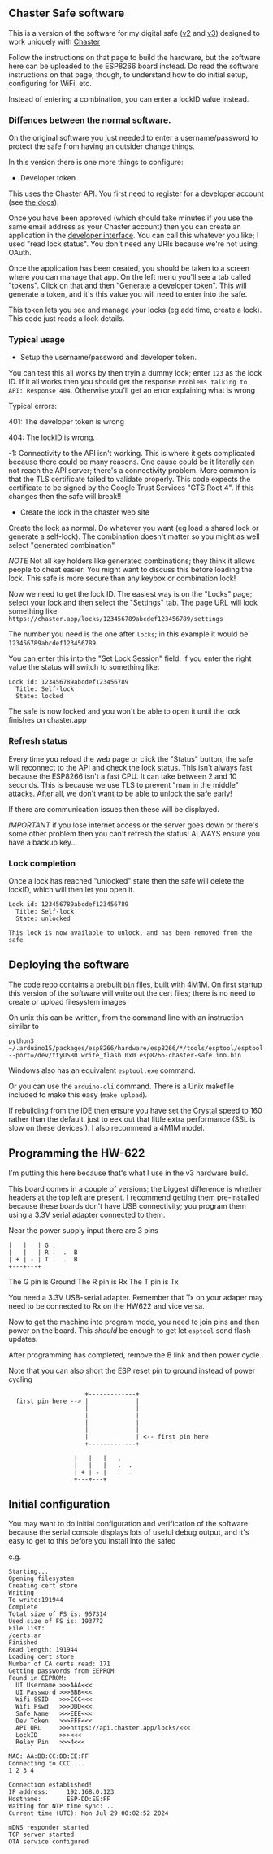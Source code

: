 ## Chaster Safe software

This is a version of the software for my digital safe ([v2](https://bdsm.spuddy.org/writings/Safe_v2/) and [v3](https://bdsm.spuddy.org/writings/Safe_v3/))
designed to work uniquely with [Chaster](https://chaster.app)

Follow the instructions on that page to build the hardware, but the software
here can be uploaded to the ESP8266 board instead.  Do read the software
instructions on that page, though, to understand how to do initial setup,
configuring for WiFi, etc.

Instead of entering a combination, you can enter a lockID value
instead.

### Diffences between the normal software.

On the original software you just needed to enter a username/password
to protect the safe from having an outsider change things.

In this version there is one more things to configure:

* Developer token

This uses the Chaster API.  You first need to register for a developer
account (see [the docs](https://chaster.app/developers)).

Once you have been approved (which should take minutes if you use the
same email address as your Chaster account) then you can create an
application in the [developer interface](https://chaster.app/developers/applications).
You can call this whatever you like; I used "read lock status".  You don't
need any URIs because we're not using OAuth.

Once the application has been created, you should be taken to a screen
where you can manage that app.  On the left menu you'll see a tab called
"tokens".  Click on that and then "Generate a developer token".  This
will generate a token, and it's this value you will need to enter into
the safe.  

This token lets you see and manage your locks (eg add time, create a lock).
This code just reads a lock details.

### Typical usage

* Setup the username/password and developer token.

You can test this all works by then tryin a dummy lock; enter `123` as
the lock ID.  If it all works then you should get the response
`Problems talking to API: Response 404`.  Otherwise
you'll get an error explaining what is wrong

Typical errors:

401: The developer token is wrong

404: The lockID is wrong.

-1: Connectivity to the API isn't working.  This is where it gets
complicated because there could be many reasons.  One cause could be
it literally can not reach the API server; there's a connectivity
problem.  More common is that the TLS certificate failed to validate
properly.  This code expects the certificate to be signed by the 
Google Trust Services "GTS Root 4".  If this changes then the safe
will break!!

* Create the lock in the chaster web site

Create the lock as normal.  Do whatever you want (eg load a shared lock
or generate a self-lock).  The combination doesn't matter so you might as
well select "generated combination"

*NOTE* Not all key holders like generated combinations; they think it
allows people to cheat easier.  You might want to discuss this before
loading the lock.  This safe is more secure than any keybox or combination
lock!

Now we need to get the lock ID.  The easiest way is on the "Locks" page;
select your lock and then select the "Settings" tab.  The page URL will
look something like `https://chaster.app/locks/123456789abcdef123456789/settings`

The number you need is the one after `locks`; in this example it would be
`123456789abcdef123456789`.

You can enter this into the "Set Lock Session" field.  If you enter the
right value the status will switch to something like:

```
Lock id: 123456789abcdef123456789
  Title: Self-lock
  State: locked
```

The safe is now locked and you won't be able to open it until the lock
finishes on chaster.app

### Refresh status

Every time you reload the web page or click the "Status" button, the
safe will reconnect to the API and check the lock status.  This isn't
always fast because the ESP8266 isn't a fast CPU.  It can take between
2 and 10 seconds.  This is because we use TLS to prevent "man in the
middle" attacks.  After all, we don't want to be able to unlock the
safe early!

If there are communication issues then these will be displayed.

*IMPORTANT* if you lose internet access or the server goes down or
there's some other problem then you can't refresh the status!
ALWAYS ensure you have a backup key...

### Lock completion

Once a lock has reached "unlocked" state then the safe will delete
the lockID, which will then let you open it.

```
Lock id: 123456789abcdef123456789
  Title: Self-lock
  State: unlocked

This lock is now available to unlock, and has been removed from the safe
```

## Deploying the software

The code repo contains a prebuilt `bin` files, built with 4M1M.  On
first startup this version of the software will write out the cert
files; there is no need to create or upload filesystem images 

On unix this can be written, from the command line with an instruction
similar to
```
python3 ~/.arduino15/packages/esp8266/hardware/esp8266/*/tools/esptool/esptool.py --port=/dev/ttyUSB0 write_flash 0x0 esp8266-chaster-safe.ino.bin
```

Windows also has an equivalent `esptool.exe` command.

Or you can use the `arduino-cli` command.  There is a Unix makefile included
to make this easy (`make upload`).


If rebuilding from the IDE then ensure you have set the Crystal speed to 160 rather than the default, just
to eek out that little extra performance (SSL is slow on these devices!).
I also recommend a 4M1M model.

## Programming the HW-622

I'm putting this here because that's what I use in the v3 hardware build.

This board comes in a couple of versions; the biggest difference is
whether headers at the top left are present. I recommend getting them
pre-installed because these boards don't have USB connectivity; you
program them using a 3.3V serial adapter connected to them.

Near the power supply input there are 3 pins

```
|   |   | G .
|   |   | R .  .  B
| + | - | T .  .  B
+---+---+
```

The G pin is Ground
The R pin is Rx
The T pin is Tx

You need a 3.3V USB-serial adapter.   Remember that Tx on your adaper may
need to be connected to Rx on the HW622 and vice versa.

Now to get the machine into program mode, you need to join pins and then
power on the board.  This _should_ be enough to get let `esptool` send
flash updates.

After programming has completed, remove the B link and then power cycle.

Note that you can also short the ESP reset pin to ground instead of
power cycling

```
                     +-------------+
  first pin here --> |             |
                     |             |
                     |             |
                     |             |
                     |             |
                     |             | <-- first pin here
                     +-------------+

                  |   |   |   .
                  |   |   |   .  .
                  | + | - |   .  .
                  +---+---+
```

## Initial configuration

You may want to do initial configuration and verification
of the software because the serial console displays lots of useful debug
output, and it's easy to get to this before you install into the safeo

e.g.

```
Starting...
Opening filesystem
Creating cert store
Writing
To write:191944
Complete
Total size of FS is: 957314
Used size of FS is: 193772
File list:
/certs.ar
Finished
Read length: 191944
Loading cert store
Number of CA certs read: 171
Getting passwords from EEPROM
Found in EEPROM:
  UI Username >>>AAA<<<
  UI Password >>>BBB<<<
  Wifi SSID   >>>CCC<<<
  Wifi Pswd   >>>DDD<<<
  Safe Name   >>>EEE<<<
  Dev Token   >>>FFF<<<
  API URL     >>>https://api.chaster.app/locks/<<<
  LockID      >>><<<
  Relay Pin   >>>4<<<

MAC: AA:BB:CC:DD:EE:FF
Connecting to CCC ...
1 2 3 4

Connection established!
IP address:     192.168.0.123
Hostname:       ESP-DD:EE:FF
Waiting for NTP time sync: ..
Current time (UTC): Mon Jul 29 00:02:52 2024

mDNS responder started
TCP server started
OTA service configured
```
